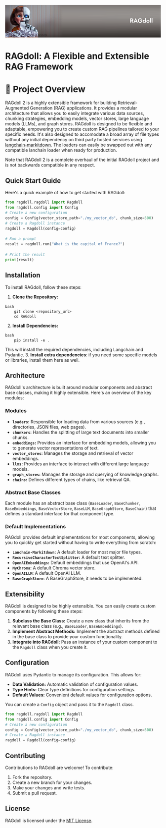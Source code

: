 ![Ragdoll](img/github-header-image.png)

# RAGdoll: A Flexible and Extensible RAG Framework

# 🧭 Project Overview 

RAGdoll 2 is a highly extensible framework for building Retrieval-Augmented Generation (RAG) applications. It provides a modular architecture that allows you to easily integrate various data sources, chunking strategies, embedding models, vector stores, large language models (LLMs), and graph stores. RAGdoll is designed to be flexible and adaptable, empowering you to create custom RAG pipelines tailored to your specific needs. It's also designed to accomodate a broad array of file types without any initial dependency on third party hosted services using [langchain-markitdown](https://github.com/nsasto/langchain-markitdown). The loaders can easily be swapped out with any compatible lanchain loader when ready for production.

Note that RAGdoll 2 is a complete overhaul of the initial RAGdoll project and is not backwards compatible in any respect. 

## Quick Start Guide

Here's a quick example of how to get started with RAGdoll:
```python
from ragdoll.ragdoll import Ragdoll
from ragdoll.config import Config
# Create a new configuration
config = Config(vector_store_path="./my_vector_db", chunk_size=500)
# Create a Ragdoll instance
ragdoll = Ragdoll(config=config)

# Run a prompt
result = ragdoll.run("What is the capital of France?")

# Print the result
print(result)
```
## Installation

To install RAGdoll, follow these steps:

1.  **Clone the Repository:**
```
bash
    git clone <repository_url>
    cd RAGdoll
```
2.  **Install Dependencies:**
```
bash
    pip install -e .
```
This will install the required dependencies, including Langchain and Pydantic.
3. **Install extra dependencies**: if you need some specific models or libraries, install them here as well.

## Architecture

RAGdoll's architecture is built around modular components and abstract base classes, making it highly extensible. Here's an overview of the key modules:

### Modules

*   **`loaders`:** Responsible for loading data from various sources (e.g., directories, JSON files, web pages). 
*   **`chunkers`:** Handles the splitting of large text documents into smaller chunks.
*   **`embeddings`:** Provides an interface for embedding models, allowing you to generate vector representations of text.
*   **`vector_stores`:** Manages the storage and retrieval of vector embeddings.
*   **`llms`:** Provides an interface to interact with different large language models.
*   **`graph_stores`:** Manages the storage and querying of knowledge graphs.
*   **`chains`:** Defines different types of chains, like retrieval QA.

### Abstract Base Classes

Each module has an abstract base class (`BaseLoader`, `BaseChunker`, `BaseEmbeddings`, `BaseVectorStore`, `BaseLLM`, `BaseGraphStore`, `BaseChain`) that defines a standard interface for that component type.

### Default Implementations

RAGdoll provides default implementations for most components, allowing you to quickly get started without having to write everything from scratch:

*   **`Lanchain-Markitdown`:** A default loader for most major file types.
*   **`RecursiveCharacterTextSplitter`:** A default text splitter.
*   **`OpenAIEmbeddings`:** Default embeddings that use OpenAI's API.
*   **`MyChroma`:** A default Chroma vector store.
*   **`OpenAILLM`**: A default OpenAI LLM.
* **`BaseGraphStore`**: A BaseGraphStore, it needs to be implemented.

## Extensibility

RAGdoll is designed to be highly extensible. You can easily create custom components by following these steps:

1.  **Subclass the Base Class:** Create a new class that inherits from the relevant base class (e.g., `BaseLoader`, `BaseEmbeddings`).
2.  **Implement Abstract Methods:** Implement the abstract methods defined in the base class to provide your custom functionality.
3.  **Integrate into RAGdoll:** Pass an instance of your custom component to the `Ragdoll` class when you create it.

## Configuration

RAGdoll uses Pydantic to manage its configuration. This allows for:

*   **Data Validation:** Automatic validation of configuration values.
*   **Type Hints:** Clear type definitions for configuration settings.
*   **Default Values:** Convenient default values for configuration options.

You can create a `Config` object and pass it to the `Ragdoll` class.
```python
from ragdoll.ragdoll import Ragdoll
from ragdoll.config import Config
# Create a new configuration
config = Config(vector_store_path="./my_vector_db", chunk_size=500)
# Create a Ragdoll instance
ragdoll = Ragdoll(config=config)
```
## Contributing

Contributions to RAGdoll are welcome! To contribute:

1.  Fork the repository.
2.  Create a new branch for your changes.
3.  Make your changes and write tests.
4.  Submit a pull request.

## License

RAGdoll is licensed under the [MIT License](LICENSE).